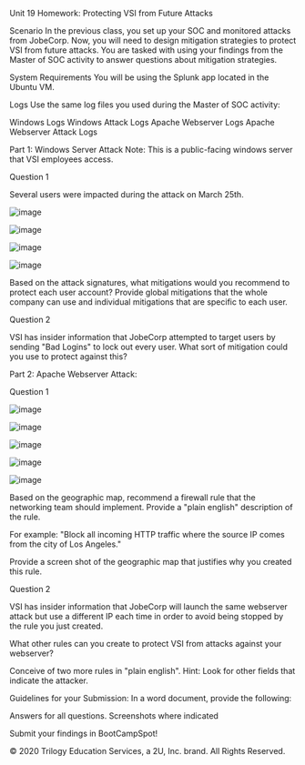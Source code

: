Unit 19 Homework: Protecting VSI from Future Attacks

Scenario
In the previous class,  you set up your SOC and monitored attacks from JobeCorp. Now, you will need to design mitigation strategies to protect VSI from future attacks.
You are tasked with using your findings from the Master of SOC activity to answer questions about mitigation strategies.

System Requirements
You will be using the Splunk app located in the Ubuntu VM.

Logs
Use the same log files you used during the Master of SOC activity:

Windows Logs
Windows Attack Logs
Apache Webserver Logs
Apache Webserver Attack Logs



Part 1: Windows Server Attack
Note: This is a public-facing windows server that VSI employees access.

Question 1

Several users were impacted during the attack on March 25th.

![image](https://user-images.githubusercontent.com/96030770/167719421-be179805-108f-4779-aac5-6af2c9889651.png)

![image](https://user-images.githubusercontent.com/96030770/167720563-29b0f7a1-5f9e-47a5-9bce-ac4fa5ba5d08.png)

![image](https://user-images.githubusercontent.com/96030770/167720654-7408ff16-d685-4e43-9c57-875116296794.png)

![image](https://user-images.githubusercontent.com/96030770/167720718-878e0517-ab61-4811-ad00-2a1c282e397d.png)


Based on the attack signatures, what mitigations would you recommend to protect each user account? Provide global mitigations that the whole company can use and individual mitigations that are specific to each user.


Question 2

VSI has insider information that JobeCorp attempted to target users by sending "Bad Logins" to lock out every user.
What sort of mitigation could you use to protect against this?


Part 2: Apache Webserver Attack:

Question 1

![image](https://user-images.githubusercontent.com/96030770/167722073-f3f58284-b00a-4345-95b8-ef5a23b87227.png)

![image](https://user-images.githubusercontent.com/96030770/167722306-edaa75a6-deb5-4d59-931b-91dc4b95f558.png)

![image](https://user-images.githubusercontent.com/96030770/167722526-7aae8e4f-aafb-4c81-939d-7c807b37fcad.png)

![image](https://user-images.githubusercontent.com/96030770/167722677-863fc2b4-0577-4806-bc47-f70a35b7ed33.png)

![image](https://user-images.githubusercontent.com/96030770/167722731-e9e27a35-89ae-4adf-9e71-6041bbcca1f3.png)


Based on the geographic map, recommend a firewall rule that the networking team should implement.
Provide a "plain english" description of the rule.

For example: "Block all incoming HTTP traffic where the source IP comes from the city of Los Angeles."


Provide a screen shot of the geographic map that justifies why you created this rule.


Question 2


VSI has insider information that JobeCorp will launch the same webserver attack but use a different IP each time in order to avoid being stopped by the rule you just created.


What other rules can you create to protect VSI from attacks against your webserver?

Conceive of two more rules in "plain english".
Hint: Look for other fields that indicate the attacker.




Guidelines for your Submission:
In a word document, provide the following:

Answers for all questions.
Screenshots where indicated

Submit your findings in BootCampSpot!

© 2020 Trilogy Education Services, a 2U, Inc. brand. All Rights Reserved.
